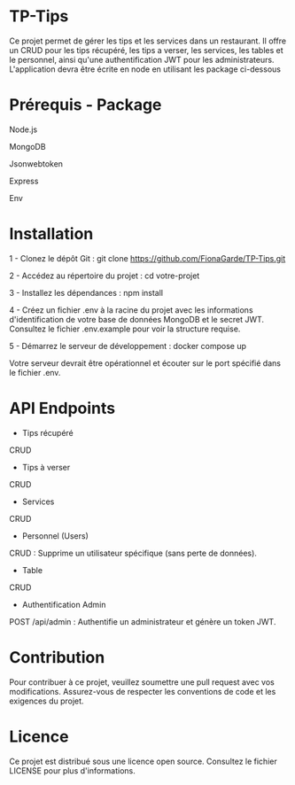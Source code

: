 # TP-Tips

Ce projet permet de gérer les tips et les services dans un restaurant. Il offre un CRUD pour les tips récupéré, les tips a verser, les services, les tables et le personnel, ainsi qu'une authentification JWT pour les administrateurs. L'application devra être écrite en node en utilisant les package ci-dessous

# Prérequis - Package
Node.js

MongoDB

Jsonwebtoken

Express

Env

# Installation
1 - Clonez le dépôt Git :
git clone https://github.com/FionaGarde/TP-Tips.git

2 - Accédez au répertoire du projet :
cd votre-projet

3 - Installez les dépendances :
npm install

4 - Créez un fichier .env à la racine du projet avec les informations d'identification de votre base de données MongoDB et le secret JWT.
Consultez le fichier .env.example pour voir la structure requise.

5 - Démarrez le serveur de développement :
docker compose up

Votre serveur devrait être opérationnel et écouter sur le port spécifié dans le fichier .env.

# API Endpoints

- Tips récupéré

CRUD

- Tips à verser

CRUD

- Services

CRUD

- Personnel (Users)

CRUD : Supprime un utilisateur spécifique (sans perte de données).

- Table

CRUD

- Authentification Admin

POST /api/admin : Authentifie un administrateur et génère un token JWT.

# Contribution
Pour contribuer à ce projet, veuillez soumettre une pull request avec vos modifications. Assurez-vous de respecter les conventions de code et les exigences du projet.

# Licence
Ce projet est distribué sous une licence open source. Consultez le fichier LICENSE pour plus d'informations.
